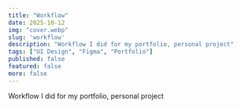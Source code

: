 ```yaml
---
title: "Workflow"
date: 2025-10-12
img: "cover.webp"
slug: 'workflow'
description: "Workflow I did for my portfolio, personal project"
tags: ["UI Design", "Figma", "Portfolio"]
published: false
featured: false
more: false
---
```


Workflow I did for my portfolio, personal project